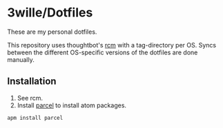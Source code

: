 # 3wille/Dotfiles

These are my personal dotfiles.

This repository uses thoughtbot's [rcm](https://github.com/thoughtbot/rcm) with a tag-directory per
OS. Syncs between the different OS-specific versions of the dotfiles are done manually.

## Installation
1. See rcm.
2. Install [parcel](https://github.com/jamescmartinez/parcel) to install atom packages.

```
apm install parcel
```

